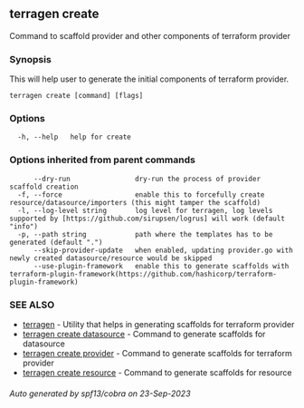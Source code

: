 ## terragen create

Command to scaffold provider and other components of terraform provider

### Synopsis

This will help user to generate the initial components of terraform provider.

```
terragen create [command] [flags]
```

### Options

```
  -h, --help   help for create
```

### Options inherited from parent commands

```
      --dry-run                dry-run the process of provider scaffold creation
  -f, --force                  enable this to forcefully create resource/datasource/importers (this might tamper the scaffold)
  -l, --log-level string       log level for terragen, log levels supported by [https://github.com/sirupsen/logrus] will work (default "info")
  -p, --path string            path where the templates has to be generated (default ".")
      --skip-provider-update   when enabled, updating provider.go with newly created datasource/resource would be skipped
      --use-plugin-framework   enable this to generate scaffolds with terraform-plugin-framework(https://github.com/hashicorp/terraform-plugin-framework)
```

### SEE ALSO

* [terragen](terragen.md)	 - Utility that helps in generating scaffolds for terraform provider
* [terragen create datasource](terragen_create_datasource.md)	 - Command to generate scaffolds for datasource
* [terragen create provider](terragen_create_provider.md)	 - Command to generate scaffolds for terraform provider
* [terragen create resource](terragen_create_resource.md)	 - Command to generate scaffolds for resource

###### Auto generated by spf13/cobra on 23-Sep-2023
